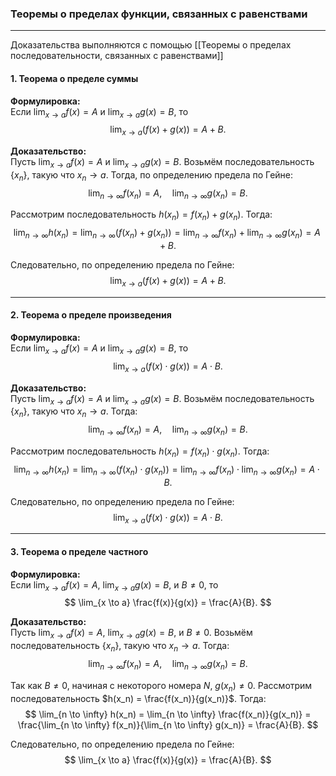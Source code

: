 ### Теоремы о пределах функции, связанных с равенствами

---
Доказательства выполняются с помощью [[Теоремы о пределах последовательности, связанных с равенствами]]
#### 1. Теорема о пределе суммы

**Формулировка:**  
Если $\lim_{x \to a} f(x) = A$ и $\lim_{x \to a} g(x) = B$, то  
$$
\lim_{x \to a} \big(f(x) + g(x)\big) = A + B.
$$

**Доказательство:**  
Пусть $\lim_{x \to a} f(x) = A$ и $\lim_{x \to a} g(x) = B$. Возьмём последовательность $\{x_n\}$, такую что $x_n \to a$. Тогда, по определению предела по Гейне:  
$$
\lim_{n \to \infty} f(x_n) = A, \quad \lim_{n \to \infty} g(x_n) = B.
$$

Рассмотрим последовательность $h(x_n) = f(x_n) + g(x_n)$. Тогда:  
$$
\lim_{n \to \infty} h(x_n) = \lim_{n \to \infty} \big(f(x_n) + g(x_n)\big) = \lim_{n \to \infty} f(x_n) + \lim_{n \to \infty} g(x_n) = A + B.
$$

Следовательно, по определению предела по Гейне:  
$$
\lim_{x \to a} \big(f(x) + g(x)\big) = A + B.
$$

---

#### 2. Теорема о пределе произведения

**Формулировка:**  
Если $\lim_{x \to a} f(x) = A$ и $\lim_{x \to a} g(x) = B$, то  
$$
\lim_{x \to a} \big(f(x) \cdot g(x)\big) = A \cdot B.
$$

**Доказательство:**  
Пусть $\lim_{x \to a} f(x) = A$ и $\lim_{x \to a} g(x) = B$. Возьмём последовательность $\{x_n\}$, такую что $x_n \to a$. Тогда:  
$$
\lim_{n \to \infty} f(x_n) = A, \quad \lim_{n \to \infty} g(x_n) = B.
$$

Рассмотрим последовательность $h(x_n) = f(x_n) \cdot g(x_n)$. Тогда:  
$$
\lim_{n \to \infty} h(x_n) = \lim_{n \to \infty} \big(f(x_n) \cdot g(x_n)\big) = \lim_{n \to \infty} f(x_n) \cdot \lim_{n \to \infty} g(x_n) = A \cdot B.
$$

Следовательно, по определению предела по Гейне:  
$$
\lim_{x \to a} \big(f(x) \cdot g(x)\big) = A \cdot B.
$$

---

#### 3. Теорема о пределе частного

**Формулировка:**  
Если $\lim_{x \to a} f(x) = A$, $\lim_{x \to a} g(x) = B$, и $B \neq 0$, то  
$$
\lim_{x \to a} \frac{f(x)}{g(x)} = \frac{A}{B}.
$$

**Доказательство:**  
Пусть $\lim_{x \to a} f(x) = A$, $\lim_{x \to a} g(x) = B$, и $B \neq 0$. Возьмём последовательность $\{x_n\}$, такую что $x_n \to a$. Тогда:  
$$
\lim_{n \to \infty} f(x_n) = A, \quad \lim_{n \to \infty} g(x_n) = B.
$$

Так как $B \neq 0$, начиная с некоторого номера $N$, $g(x_n) \neq 0$. Рассмотрим последовательность $h(x_n) = \frac{f(x_n)}{g(x_n)}$. Тогда:  
$$
\lim_{n \to \infty} h(x_n) = \lim_{n \to \infty} \frac{f(x_n)}{g(x_n)} = \frac{\lim_{n \to \infty} f(x_n)}{\lim_{n \to \infty} g(x_n)} = \frac{A}{B}.
$$

Следовательно, по определению предела по Гейне:  
$$
\lim_{x \to a} \frac{f(x)}{g(x)} = \frac{A}{B}.
$$
